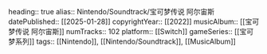 heading:: true
alias:: Nintendo/Soundtrack/宝可梦传说 阿尔宙斯
datePublished:: [[2025-01-28]]
copyrightYear:: [[2022]]
musicAlbum:: [[宝可梦传说 阿尔宙斯]]
numTracks:: 102
platform:: [[Switch]] 
gameSeries:: [[宝可梦系列]]
tags:: [[Nintendo]], [[Nintendo/Soundtrack]], [[MusicAlbum]]
